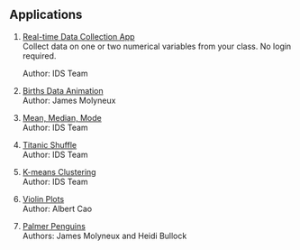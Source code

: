 ## **Applications**

1. [Real-time Data Collection App](https://collection.idsucla.org/ )  
    Collect data on one or two numerical variables from your class. No login required.

    Author: IDS Team



2. [Births Data Animation](https://labs.idsucla.org/extras/animations/gotdata/gotdata.html)  
    Author: James Molyneux



3. [Mean, Median, Mode](https://www.idsucla.org/wp-content/uploads/mean.html)  
    Author: IDS Team



4. [Titanic Shuffle](https://idsucla.shinyapps.io/titanic/)  
    Author: IDS Team



5. [K-means Clustering](https://curriculum.idsucla.org/apps/kmeans.html)  
    Author: IDS Team



6. [Violin Plots](https://idsucla.shinyapps.io/shinyapp_atus/)  
    Author: Albert Cao



7. [Palmer Penguins](https://idsucla.shinyapps.io/PalmerPenguin/)  
    Authors: James Molyneux and Heidi Bullock

    

